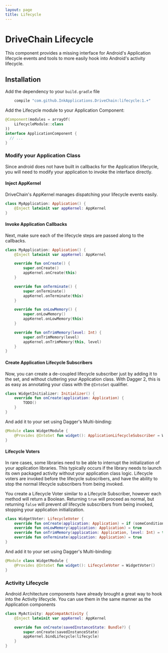 ```yaml
---
layout: page
title: Lifecycle
---
```


DriveChain Lifecycle
====================

This component provides a missing interface for Android's Application
lifecycle events and tools to more easily hook into Android's activity
lifecycle.

Installation
------------

Add the dependency to your `build.gradle` file

```gradle
    compile "com.github.InkApplications.DriveChain:lifecycle:1.+"
```

Add the Lifecycle module to your Application Component:

```kotlin
@Component(modules = arrayOf(
    LifecycleModule::class
))
interface ApplicationComponent {
  // ...
}
```

### Modify your Application Class

Since android does not have built in callbacks for the Application lifecycle, you will need to
modify your application to invoke the interface directly.

#### Inject AppKernel

DriveChain's AppKernel manages dispatching your lifecycle events easily.

```kotlin
class MyApplication: Application() {
    @Inject lateinit var appKernel: AppKernel
}
```

#### Invoke Application Callbacks

Next, make sure each of the lifecycle steps are passed along to the callbacks.

```kotlin
class MyApplication: Application() {
    @Inject lateinit var appKernel: AppKernel

    override fun onCreate() {
        super.onCreate()
        appKernel.onCreate(this)
    }

    override fun onTerminate() {
        super.onTerminate()
        appKernel.onTerminate(this)
    }

    override fun onLowMemory() {
        super.onLowMemory()
        appKernel.onLowMemory(this)
    }

    override fun onTrimMemory(level: Int) {
        super.onTrimMemory(level)
        appKernel.onTrimMemory(this, level)
    }
}
```

#### Create Application Lifecycle Subscribers

Now, you can create a de-coupled lifecycle subscriber just by adding it to the set, and without
cluttering your Application class. With Dagger 2, this is as easy as annotating your
class with the `@IntoSet` qualifier.

```kotlin
class WidgetInitializer: Initializer() {
    override fun onCreate(application: Application) {
        TODO()
    }
}
```

And add it to your set using Dagger's Multi-binding:

```kotlin
@Module class WidgetModule {
    @Provides @IntoSet fun widget(): ApplicationLifecycleSubscriber = WidgetInitializer()
}
```

#### Lifecycle Voters

In rare cases, some libraries need to be able to interrupt the initialization
of your application libraries. This typically occurs if the library needs to
launch its own packaged activity without your application class logic. 
Lifecycle voters are invoked before the lifecycle subscribers, and have the
ability to stop the normal lifecycle subscribers from being invoked.

You create a Lifecycle Voter similar to a Lifecycle Subscriber, however
each method will return a Boolean. Returning `true` will proceed as normal,
but returning `false` will prevent *all* lifecycle subscribers from being 
invoked, stopping your application initialization.

```kotlin
class WidgetVoter: LifecycleVoter {
    override fun onCreate(application: Application) = if (someCondition) true else false
    override fun onLowMemory(application: Application) = true
    override fun onTrimMemory(application: Application, level: Int) = true
    override fun onTerminate(application: Application) = true
}
```

And add it to your set using Dagger's Multi-binding:

```kotlin
@Module class WidgetModule {
    @Provides @IntoSet fun widget(): LifecycleVoter = WidgetVoter()
}
```

### Activity Lifecycle

Android Architecture components have already brought a great way to hook into
the Activity lifecycle. You can use them in the same manner as the Application
components

```kotlin
class MyActivity: AppCompatActivity {
    @Inject lateinit var appKernel: AppKernel

    override fun onCreate(savedInstanceState: Bundle?) {
        super.onCreate(savedInstanceState)
        appKernel.bindLifecycle(lifecycle)
    }
}
```
